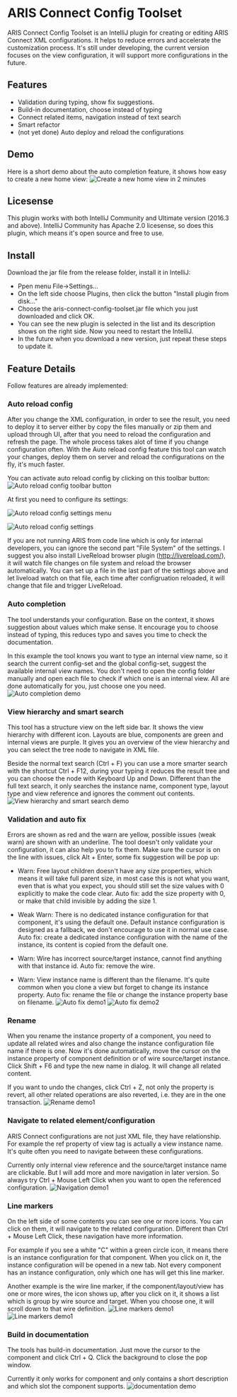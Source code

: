 ARIS Connect Config Toolset
===================
ARIS Connect Config Toolset is an IntelliJ plugin for creating or editing ARIS Connect XML configurations. It helps to reduce errors and accelerate the customization process. It's still under developing, the current version focuses on the view configuration, it will support more configurations in the future.

Features
-------------
- Validation during typing, show fix suggestions.
- Build-in documentation, choose instead of typing
- Connect related items, navigation instead of text search
- Smart refactor
- (not yet done) Auto deploy and reload the configurations

Demo
-------------
Here is a short demo about the auto completion feature, it shows how easy to create a new home view:
![Create a new home view in 2 minutes](https://raw.githubusercontent.com/helloyide/aris-connect-config-toolset/master/gifs/demo_with_loop.gif)

Licesense
-------------
This plugin works with both IntelliJ Community and Ultimate version (2016.3 and above). IntelliJ Community has Apache 2.0 licesense, so does this plugin, which means it's open source and free to use.

Install
-------------
Download the jar file from the release folder, install it in IntelliJ:
- Ppen menu File->Settings...
- On the left side choose Plugins, then click the button "Install plugin from disk..."
- Choose the aris-connect-config-toolset.jar file which you just downloaded and click OK. 
- You can see the new plugin is selected in the list and its description shows on the right side. Now you need to restart the IntelliJ. 
- In the future when you download a new version, just repeat these steps to update it.

Feature Details
-------------
Follow features are already implemented:
### Auto reload config
After you change the XML configuration, in order to see the result, you need to deploy it to server either by copy the files manually or zip them and upload through UI, after that you need to reload the configuration and refresh the page. The whole process takes alot of time if you change configuration often. With the Auto reload config feature this tool can watch your changes, deploy them on server and reload the configurations on the fly, it's much faster.

You can activate auto reload config by clicking on this toolbar button:
![Auto reload config toolbar button](https://raw.githubusercontent.com/helloyide/aris-connect-config-toolset/master/gifs/auto_reload_toolbar_button.png)

At first you need to configure its settings:

![Auto reload config settings menu](https://raw.githubusercontent.com/helloyide/aris-connect-config-toolset/master/gifs/auto_reload_settings_menu.png)

![Auto reload config settings](https://raw.githubusercontent.com/helloyide/aris-connect-config-toolset/master/gifs/auto_reload_settings.png)

If you are not running ARIS from code line which is only for internal developers, you can ignore the second part "File System" of the settings.
I suggest you also install LiveReload browser plugin (http://livereload.com/), it will watch file changes on file system and reload the browser automatically. You can set up a file in the last part of the settings above and let liveload watch on that file, each time after configruation reloaded, it will change that file and trigger LiveReload.


### Auto completion
The tool understands your configuration. Base on the context, it shows suggestion about values which make sense. It encourage you to choose instead of typing, this reduces typo and saves you time to check the documentation.

In this example the tool knows you want to type an internal view name, so it search the current config-set and the global config-set, suggest the available internal view names. You don't need to open the config folder manually and open each file to check if which one is an internal view. All are done automatically for you, just choose one you need.
![Auto completion demo](https://raw.githubusercontent.com/helloyide/aris-connect-config-toolset/master/gifs/view_ref.gif)

### View hierarchy and smart search
This tool has a structure view on the left side bar. It shows the view hierarchy with different icon. Layouts are blue, components are green and internal views are purple. It gives you an overview of the view hierarchy and you can select the tree node to navigate in XML file.

Beside the normal text search (Ctrl + F) you can use a more smarter search with the shortcut Ctrl + F12, during your typing it reduces the result tree and you can choose the node with Keyboard Up and Down. Different than the full text search, it only searches the instance name, component type, layout type and view reference and ignores the comment out contents.
![View hierarchy and smart search demo](https://raw.githubusercontent.com/helloyide/aris-connect-config-toolset/master/gifs/view_hierarchy.gif)

### Validation and auto fix
Errors are shown as red and the warn are yellow, possible issues (weak warn) are shown with an underline.
The tool doesn't only validate your configuration, it can also help you to fix them. Make sure the cursor is on the line with issues, click Alt + Enter, some fix suggestion will be pop up:

- Warn: Free layout children doesn't have any size properties, which means it will take full parent size, in most case this is not what you want, even that is what you expect, you should still set the size values with 0 explicitly to make the code clear. Auto fix: add the size property with 0, or make that child invisible by adding the size 1.

- Weak Warn: There is no dedicated instance configuration for that component, it's using the default one. Default instance configuration is designed as a fallback, we don't encourage to use it in normal use case. Auto fix: create a dedicated instance configuration with the name of the instance, its content is copied from the default one.

- Warn: Wire has incorrect source/target instance, cannot find anything with that instance id. Auto fix: remove the wire.

- Warn: View instance name is different than the filename. It's quite common when you clone a view but forget to change its instance property. Auto fix: rename the file or change the instance property base on filename.
![Auto fix demo1](https://raw.githubusercontent.com/helloyide/aris-connect-config-toolset/master/gifs/free_layout_children_size.gif)
![Auto fix demo2](https://raw.githubusercontent.com/helloyide/aris-connect-config-toolset/master/gifs/view_instance_and_file_name.gif)

### Rename
When you rename the instance property of a component, you need to update all related wires and also change the instance configuration file name if there is one. Now it's done automatically, move the cursor on the instance property of component definition or of wire source/target instance. Click Shift + F6 and type the new name in dialog. It will change all related content. 

If you want to undo the changes, click Ctrl + Z, not only the property is revert, all other related operations are also reverted, i.e. they are in the one transaction.
![Rename demo1](https://raw.githubusercontent.com/helloyide/aris-connect-config-toolset/master/gifs/instance_refactor.gif)

### Navigate to related element/configuration
ARIS Connect configurations are not just XML file, they have relationship. For example the ref property of view tag is actually a view instance name. It's quite often you need to navigate between these configurations.

Currently only internal view reference and the source/target instance name are clickable. But I will add more and more navigation in later version. So always try Ctrl + Mouse Left Click when you want to open the referenced configuration.
![Navigation demo1](https://raw.githubusercontent.com/helloyide/aris-connect-config-toolset/master/gifs/instance_wire_navigation.gif)

### Line markers
On the left side of some contents you can see one or more icons. You can click on them, it will navigate to the related configuration. Different than Ctrl + Mouse Left Click, these navigation have more information.

For example if you see a white "C" within a green circle icon, it means there is an instance configuration for that component. When you click on it, the instance configuration will be opened in a new tab. Not every component has an instance configuration, only which one has will get this line marker.

Another example is the wire line marker, if the component/layout/view has one or more wires, the icon shows up, after you click on it, it shows a list which is group by wire source and target. When you choose one, it will scroll down to that wire definition.
![Line markers demo1](https://raw.githubusercontent.com/helloyide/aris-connect-config-toolset/master/gifs/wire_line_marker.gif)
![Line markers demo1](https://raw.githubusercontent.com/helloyide/aris-connect-config-toolset/master/gifs/instance_config.gif)

### Build in documentation
The tools has build-in documentation. Just move the cursor to the component and click Ctrl + Q. Click the background to close the pop window.

Currently it only works for component and only contains a short description and which slot the component supports. 
![documentation demo](https://raw.githubusercontent.com/helloyide/aris-connect-config-toolset/master/gifs/component_document.gif)
